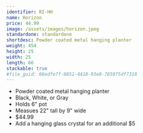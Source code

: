 ```yaml
---
identifier: RI-HH
name: Horizon
price: 44.99
image: /assets/images/horizon.jpeg
standardone: standardone
shortdesc: Powder coated metal hanging planter
weight: 454
height: 25
width: 25
length: 66
stackable: true
#file_guid: 66edfe7f-0851-4418-93e8-785975df7318
---
```



- Powder coated metal hanging planter  
- Black, White, or Gray
- Holds 6" pot  
- Measues 22" tall by 9" wide
- $44.99
- Add a hanging glass crystal for an additional $5
